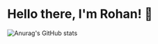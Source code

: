 # Hello there, I'm Rohan! 👋

![Anurag's GitHub stats](https://github-readme-stats.vercel.app/api?username=RohanGorla&show_icons=true&theme=radical)
